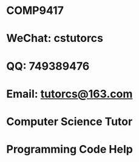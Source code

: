 # COMP9417

# WeChat: cstutorcs

# QQ: 749389476

# Email: tutorcs@163.com

# Computer Science Tutor

# Programming Code Help
